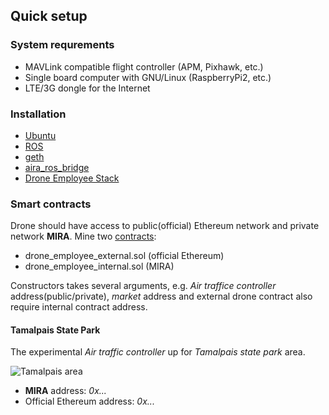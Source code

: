 ## Quick setup

### System requrements

* MAVLink compatible flight controller (APM, Pixhawk, etc.)
* Single board computer with GNU/Linux (RaspberryPi2, etc.)
* LTE/3G dongle for the Internet

### Installation

* [Ubuntu](https://wiki.ubuntu.com/ARM/RaspberryPi)
* [ROS](http://wiki.ros.org/indigo/Installation)
* [geth](https://github.com/ethereum/go-ethereum/wiki/Installation-Instructions-for-Ubuntu)
* [aira_ros_bridge](https://github.com/aira-dao/aira_ros_bridge/tree/master/aira_ros_bridge)
* [Drone Employee Stack](https://github.com/DroneEmployee/drone_employee_ros)

### Smart contracts

Drone should have access to public(official) Ethereum network and private network **MIRA**.
Mine two [contracts](https://github.com/DroneEmployee/contracts):

* drone_employee_external.sol (official Ethereum)
* drone_employee_internal.sol (MIRA)

Constructors takes several arguments, e.g. *Air traffice controller* address(public/private),
*market* address and external drone contract also require internal contract address.

#### Tamalpais State Park

The experimental *Air traffic controller* up for *Tamalpais state park* area.

![Tamalpais area](https://raw.githubusercontent.com/DroneEmployee/drone_employee_ros/demo_march/doc/tamalpais_region.png)

* **MIRA** address: *0x...*
* Official Ethereum address: *0x...*
